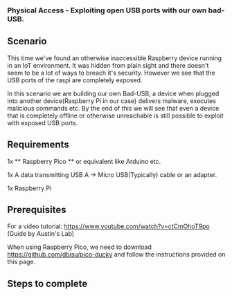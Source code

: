 ### Physical Access - Exploiting open USB ports with our own bad-USB.


## Scenario

This time we've found an otherwise inaccessible Raspberry device running in an IoT environment. It was hidden from plain sight and there doesn't seem to be a lot of ways to breach it's security. However we see that the USB ports of the raspi are completely exposed.

In this scenario we are building our own Bad-USB, a device when plugged into another device(Raspberry Pi in our case) delivers malware, executes malicious commands etc. By the end of this we will see that even a device that is completely offline or otherwise unreachable is still possible to exploit with exposed USB ports.

## Requirements

1x ** Raspberry Pico ** or equivalent like Arduino etc.

1x A data transmitting USB A -> Micro USB(Typically) cable or an adapter.

1x Raspberry Pi

## Prerequisites

For a video tutorial: https://www.youtube.com/watch?v=ctCmOhoT9po (Guide by Austin's Lab)

When using Raspberry Pico, we need to download https://github.com/dbisu/pico-ducky and follow the instructions provided on this page.


## Steps to complete

